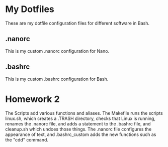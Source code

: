 # My Dotfiles
These are my dotfile configuration files for different software in Bash.
## .nanorc
This is my custom .nanorc configuration for Nano.
## .bashrc
This is my custom .bashrc configuration for Bash.

# Homework 2
The Scripts add various functions and aliases. The Makefile runs the scripts linux.sh, which creates a .TRASH directory, checks that Linux is running, renames the .nanorc file, and adds a statement to the .bashrc file, and cleanup.sh which undoes those things. The .nanorc file configures the appearance of text, and .bashrc_custom adds the new functions such as the "cdd" command. 
